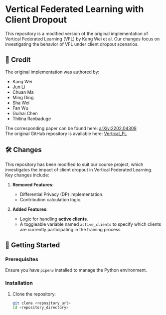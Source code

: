 # Vertical Federated Learning with Client Dropout

This repository is a modified version of the original implementation of Vertical Federated Learning (VFL) by Kang Wei et al. Our changes focus on investigating the behavior of VFL under client dropout scenarios.

## 📄 **Credit**

The original implementation was authored by:

- Kang Wei  
- Jun Li  
- Chuan Ma  
- Ming Ding  
- Sha Wei  
- Fan Wu  
- Guihai Chen  
- Thilina Ranbaduge  

The corresponding paper can be found here: [arXiv:2202.04309](https://arxiv.org/abs/2202.04309)  
The original GitHub repository is available here: [Vertical_FL](https://github.com/AdamWei-boop/Vertical_FL)

## 🛠️ **Changes**

This repository has been modified to suit our course project, which investigates the impact of client dropout in Vertical Federated Learning.  
Key changes include:

1. **Removed Features**:
   - Differential Privacy (DP) implementation.
   - Contribution calculation logic.

2. **Added Features**:
   - Logic for handling **active clients**.
   - A toggleable variable named `active_clients` to specify which clients are currently participating in the training process.

## 🚀 **Getting Started**

### Prerequisites

Ensure you have `pipenv` installed to manage the Python environment.

### Installation

1. Clone the repository:
   ```bash
   git clone <repository_url>
   cd <repository_directory>
